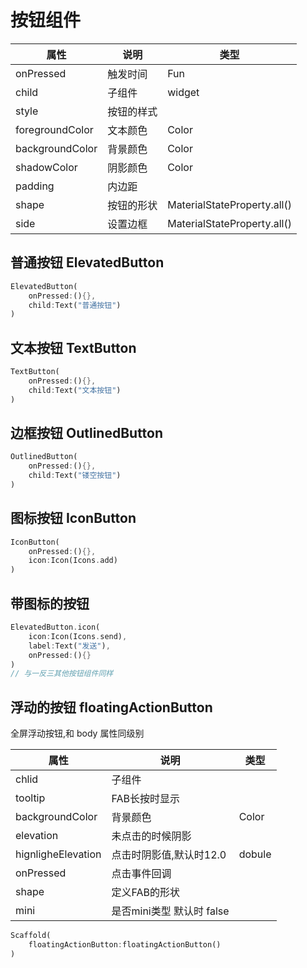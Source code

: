 # 按钮组件

| 属性            | 说明       | 类型                        |
| --------------- | ---------- | --------------------------- |
| onPressed       | 触发时间   | Fun                         |
| child           | 子组件     | widget                      |
| style           | 按钮的样式 |                             |
| foregroundColor | 文本颜色   | Color                       |
| backgroundColor | 背景颜色   | Color                       |
| shadowColor     | 阴影颜色   | Color                       |
| padding         | 内边距     |                             |
| shape           | 按钮的形状 | MaterialStateProperty.all() |
| side            | 设置边框   | MaterialStateProperty.all() |

## 普通按钮 ElevatedButton

```dart
ElevatedButton(
	onPressed:(){},
    child:Text("普通按钮")
)
```

## 文本按钮 TextButton

```dart
TextButton(
	onPressed:(){},
    child:Text("文本按钮")
)
```

## 边框按钮 OutlinedButton

```dart
OutlinedButton(
	onPressed:(){},
    child:Text("镂空按钮")
)
```

## 图标按钮 IconButton

```dart
IconButton(
	onPressed:(){},
    icon:Icon(Icons.add)
)
```

## 带图标的按钮

```dart
ElevatedButton.icon(
	icon:Icon(Icons.send),
    label:Text("发送"),
    onPressed:(){}
)
// 与一反三其他按钮组件同样
```



## 浮动的按钮 floatingActionButton

全屏浮动按钮,和 body 属性同级别

| 属性               | 说明                      | 类型   |
| ------------------ | ------------------------- | ------ |
| chlid              | 子组件                    |        |
| tooltip            | FAB长按时显示             |        |
| backgroundColor    | 背景颜色                  | Color  |
| elevation          | 未点击的时候阴影          |        |
| hignligheElevation | 点击时阴影值,默认时12.0   | dobule |
| onPressed          | 点击事件回调              |        |
| shape              | 定义FAB的形状             |        |
| mini               | 是否mini类型 默认时 false |        |



```dart
Scaffold(
	floatingActionButton:floatingActionButton()
)
```

